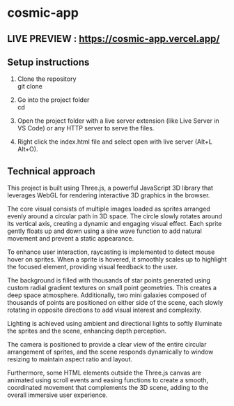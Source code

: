 # cosmic-app

## LIVE PREVIEW : https://cosmic-app.vercel.app/

## Setup instructions

1. Clone the repository  
   git clone <repository-url>  

2. Go into the project folder  
   cd <project-directory>  

3. Open the project folder with a live server extension (like Live Server in VS Code) or any HTTP server to serve the files.  

4. Right click the index.html file and select open with live server (Alt+L Alt+O).


## Technical approach

This project is built using Three.js, a powerful JavaScript 3D library that leverages WebGL for rendering interactive 3D graphics in the browser.

The core visual consists of multiple images loaded as sprites arranged evenly around a circular path in 3D space. The circle slowly rotates around its vertical axis, creating a dynamic and engaging visual effect. Each sprite gently floats up and down using a sine wave function to add natural movement and prevent a static appearance.

To enhance user interaction, raycasting is implemented to detect mouse hover on sprites. When a sprite is hovered, it smoothly scales up to highlight the focused element, providing visual feedback to the user.

The background is filled with thousands of star points generated using custom radial gradient textures on small point geometries. This creates a deep space atmosphere. Additionally, two mini galaxies composed of thousands of points are positioned on either side of the scene, each slowly rotating in opposite directions to add visual interest and complexity.

Lighting is achieved using ambient and directional lights to softly illuminate the sprites and the scene, enhancing depth perception.

The camera is positioned to provide a clear view of the entire circular arrangement of sprites, and the scene responds dynamically to window resizing to maintain aspect ratio and layout.

Furthermore, some HTML elements outside the Three.js canvas are animated using scroll events and easing functions to create a smooth, coordinated movement that complements the 3D scene, adding to the overall immersive user experience.


